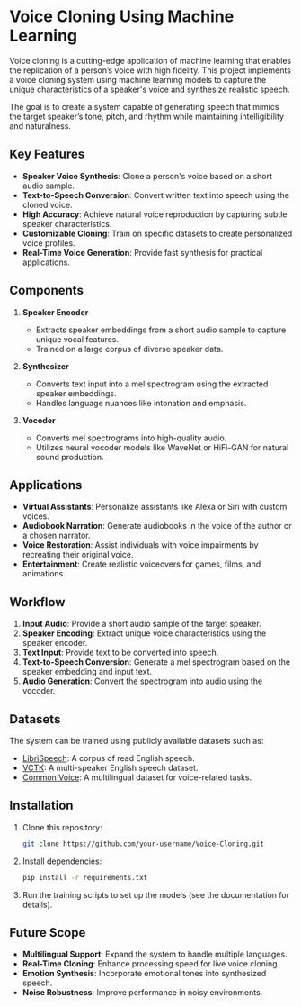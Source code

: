 # Voice Cloning Using Machine Learning

Voice cloning is a cutting-edge application of machine learning that enables the replication of a person’s voice with high fidelity. This project implements a voice cloning system using machine learning models to capture the unique characteristics of a speaker's voice and synthesize realistic speech.  

The goal is to create a system capable of generating speech that mimics the target speaker’s tone, pitch, and rhythm while maintaining intelligibility and naturalness.  

## Key Features  

- **Speaker Voice Synthesis**: Clone a person's voice based on a short audio sample.  
- **Text-to-Speech Conversion**: Convert written text into speech using the cloned voice.  
- **High Accuracy**: Achieve natural voice reproduction by capturing subtle speaker characteristics.  
- **Customizable Cloning**: Train on specific datasets to create personalized voice profiles.  
- **Real-Time Voice Generation**: Provide fast synthesis for practical applications.  

## Components  

1. **Speaker Encoder**  
   - Extracts speaker embeddings from a short audio sample to capture unique vocal features.  
   - Trained on a large corpus of diverse speaker data.  

2. **Synthesizer**  
   - Converts text input into a mel spectrogram using the extracted speaker embeddings.  
   - Handles language nuances like intonation and emphasis.  

3. **Vocoder**  
   - Converts mel spectrograms into high-quality audio.  
   - Utilizes neural vocoder models like WaveNet or HiFi-GAN for natural sound production.  

## Applications  

- **Virtual Assistants**: Personalize assistants like Alexa or Siri with custom voices.  
- **Audiobook Narration**: Generate audiobooks in the voice of the author or a chosen narrator.  
- **Voice Restoration**: Assist individuals with voice impairments by recreating their original voice.  
- **Entertainment**: Create realistic voiceovers for games, films, and animations.  

## Workflow  

1. **Input Audio**: Provide a short audio sample of the target speaker.  
2. **Speaker Encoding**: Extract unique voice characteristics using the speaker encoder.  
3. **Text Input**: Provide text to be converted into speech.  
4. **Text-to-Speech Conversion**: Generate a mel spectrogram based on the speaker embedding and input text.  
5. **Audio Generation**: Convert the spectrogram into audio using the vocoder.  

## Datasets  

The system can be trained using publicly available datasets such as:  
- [LibriSpeech](https://www.openslr.org/12): A corpus of read English speech.  
- [VCTK](https://datashare.ed.ac.uk/handle/10283/2651): A multi-speaker English speech dataset.  
- [Common Voice](https://commonvoice.mozilla.org/): A multilingual dataset for voice-related tasks.  

## Installation  

1. Clone this repository:  
   ```bash  
   git clone https://github.com/your-username/Voice-Cloning.git  
   ```  
2. Install dependencies:  
   ```bash  
   pip install -r requirements.txt  
   ```  
3. Run the training scripts to set up the models (see the documentation for details).  

## Future Scope  

- **Multilingual Support**: Expand the system to handle multiple languages.  
- **Real-Time Cloning**: Enhance processing speed for live voice cloning.  
- **Emotion Synthesis**: Incorporate emotional tones into synthesized speech.  
- **Noise Robustness**: Improve performance in noisy environments.  


